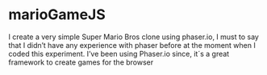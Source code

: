 # marioGameJS
I create a very simple Super Mario Bros clone using phaser.io, I must to say that I didn’t have any experience with phaser before at the moment when I coded this experiment. I’ve been using Phaser.io since, it´s a great framework to create games for the browser
